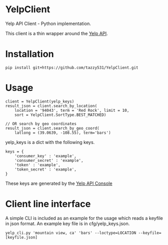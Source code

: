 YelpClient
==========

Yelp API Client - Python implementation.

This client is a thin wrapper around the [Yelp API](http://www.yelp.com/developers/documentation/v2/search_api).

Installation
============
    pip install git+https://github.com/tazzy531/YelpClient.git

Usage
=====

    client = YelpClient(yelp_keys)
    result_json = client.search_by_location(
        location = '94043', term = 'Red Rock', limit = 10, 
        sort = YelpClient.SortType.BEST_MATCHED)
    
    // OR search by geo coordinates
    result_json = client.search_by_geo_coord(
        latlong = (39.0639, -108.55), term='bars')

yelp_keys is a dict with the following keys.  

    keys = {
        'consumer_key' : 'example',
        'consumer_secret' : 'example',
        'token' : 'example',
        'token_secret' : 'example',
    }
    
These keys are generated by the [Yelp API Console](http://www.yelp.com/developers/request_apiv2_key)

Client line interface
=====================
A simple CLI is included as an example for the usage which reads a keyfile in json format.  An example key file is in cfg/yelp_keys.json.

    yelp_cli.py 'mountain view, ca' 'bars' --loctype=LOCATION --keyfile=[keyfile.json]
    

